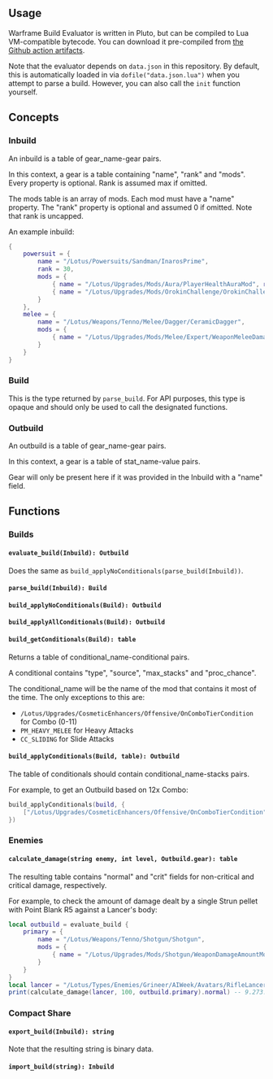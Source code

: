 ## Usage

Warframe Build Evaluator is written in Pluto, but can be compiled to Lua VM-compatible bytecode. You can download it pre-compiled from [the Github action artifacts](https://github.com/Sainan/warframe-build-evaluator/actions/workflows/test.yml).

Note that the evaluator depends on `data.json` in this repository. By default, this is automatically loaded in via `dofile("data.json.lua")` when you attempt to parse a build. However, you can also call the `init` function yourself.

## Concepts

### Inbuild

An inbuild is a table of gear_name-gear pairs.

In this context, a gear is a table containing "name", "rank" and "mods". Every property is optional. Rank is assumed max if omitted.

The mods table is an array of mods. Each mod must have a "name" property. The "rank" property is optional and assumed 0 if omitted. Note that rank is uncapped.

An example inbuild:

```lua
{
    powersuit = {
        name = "/Lotus/Powersuits/Sandman/InarosPrime",
        rank = 30,
        mods = {
            { name = "/Lotus/Upgrades/Mods/Aura/PlayerHealthAuraMod", rank = 5 }, -- Physique
            { name = "/Lotus/Upgrades/Mods/OrokinChallenge/OrokinChallengeModCollaboration", rank = 5 }, -- Coaction Drift
        }
    },
    melee = {
        name = "/Lotus/Weapons/Tenno/Melee/Dagger/CeramicDagger",
        mods = {
            { name = "/Lotus/Upgrades/Mods/Melee/Expert/WeaponMeleeDamageModExpert", rank = 10 }, -- Primed Pressure Point
        }
    }
}
```

### Build

This is the type returned by `parse_build`. For API purposes, this type is opaque and should only be used to call the designated functions.

### Outbuild

An outbuild is a table of gear_name-gear pairs.

In this context, a gear is a table of stat_name-value pairs.

Gear will only be present here if it was provided in the Inbuild with a "name" field.

## Functions

### Builds

#### `evaluate_build(Inbuild): Outbuild`

Does the same as `build_applyNoConditionals(parse_build(Inbuild))`.

#### `parse_build(Inbuild): Build`

#### `build_applyNoConditionals(Build): Outbuild`

#### `build_applyAllConditionals(Build): Outbuild`

#### `build_getConditionals(Build): table`

Returns a table of conditional_name-conditional pairs.

A conditional contains "type", "source", "max_stacks" and "proc_chance".

The conditional_name will be the name of the mod that contains it most of the time. The only exceptions to this are:
- `/Lotus/Upgrades/CosmeticEnhancers/Offensive/OnComboTierCondition` for Combo (0-11)
- `PM_HEAVY_MELEE` for Heavy Attacks
- `CC_SLIDING` for Slide Attacks

#### `build_applyConditionals(Build, table): Outbuild`

The table of conditionals should contain conditional_name-stacks pairs.

For example, to get an Outbuild based on 12x Combo:

```lua
build_applyConditionals(build, {
    ["/Lotus/Upgrades/CosmeticEnhancers/Offensive/OnComboTierCondition"] = 11
})
```

### Enemies

#### `calculate_damage(string enemy, int level, Outbuild.gear): table`

The resulting table contains "normal" and "crit" fields for non-critical and critical damage, respectively.

For example, to check the amount of damage dealt by a single Strun pellet with Point Blank R5 against a Lancer's body:

```lua
local outbuild = evaluate_build {
    primary = {
        name = "/Lotus/Weapons/Tenno/Shotgun/Shotgun",
        mods = {
            { name = "/Lotus/Upgrades/Mods/Shotgun/WeaponDamageAmountMod", rank = 5 }
        }
    }
}
local lancer = "/Lotus/Types/Enemies/Grineer/AIWeek/Avatars/RifleLancerAvatar"
print(calculate_damage(lancer, 100, outbuild.primary).normal) -- 9.273...
```

### Compact Share

#### `export_build(Inbuild): string`

Note that the resulting string is binary data.

#### `import_build(string): Inbuild`
